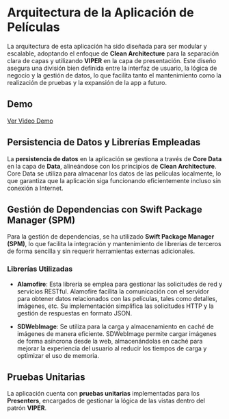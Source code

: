 # Arquitectura de la Aplicación de Películas

La arquitectura de esta aplicación ha sido diseñada para ser modular y escalable, adoptando el enfoque de **Clean Architecture** para la separación clara de capas y utilizando **VIPER** en la capa de presentación. Este diseño asegura una división bien definida entre la interfaz de usuario, la lógica de negocio y la gestión de datos, lo que facilita tanto el mantenimiento como la realización de pruebas y la expansión de la app a futuro.

## Demo

[Ver Video Demo](https://drive.google.com/file/d/13Uw3wPM6LGxSCzhS1Gulu1eYjaXkNJSz/view?usp=sharing)

## Persistencia de Datos y Librerías Empleadas

La **persistencia de datos** en la aplicación se gestiona a través de **Core Data** en la capa de **Data**, alineándose con los principios de **Clean Architecture**. Core Data se utiliza para almacenar los datos de las películas localmente, lo que garantiza que la aplicación siga funcionando eficientemente incluso sin conexión a Internet.

## Gestión de Dependencias con Swift Package Manager (SPM)

Para la gestión de dependencias, se ha utilizado **Swift Package Manager (SPM)**, lo que facilita la integración y mantenimiento de librerías de terceros de forma sencilla y sin requerir herramientas externas adicionales.

### Librerías Utilizadas

- **Alamofire**: Esta librería se emplea para gestionar las solicitudes de red y servicios RESTful. Alamofire facilita la comunicación con el servidor para obtener datos relacionados con las películas, tales como detalles, imágenes, etc. Su implementación simplifica las solicitudes HTTP y la gestión de respuestas en formato JSON.
  
- **SDWebImage**: Se utiliza para la carga y almacenamiento en caché de imágenes de manera eficiente. SDWebImage permite cargar imágenes de forma asíncrona desde la web, almacenándolas en caché para mejorar la experiencia del usuario al reducir los tiempos de carga y optimizar el uso de memoria.

## Pruebas Unitarias

La aplicación cuenta con **pruebas unitarias** implementadas para los **Presenters**, encargados de gestionar la lógica de las vistas dentro del patrón **VIPER**.
